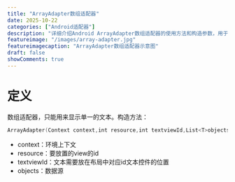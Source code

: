 ```yaml
---
title: "ArrayAdapter数组适配器"
date: 2025-10-22
categories: ["Android适配器"]
description: "详细介绍Android ArrayAdapter数组适配器的使用方法和构造参数，用于显示单一文本的列表"
featureimage: "/images/array-adapter.jpg"
featureimagecaption: "ArrayAdapter数组适配器示意图"
draft: false
showComments: true
---
```


# 定义
数组适配器，只能用来显示单一的文本。构造方法：
```kotlin
ArrayAdapter(Context context,int resource,int textviewId,List<T>objects)
```
- context：环境上下文
- resource：要放置的view的id
- textviewId：文本需要放在布局中对应id文本控件的位置
- objects：数据源 